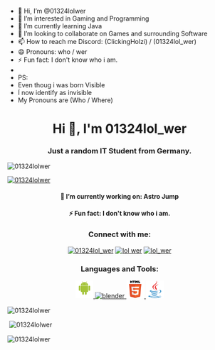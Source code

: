 - 👋 Hi, I’m @01324lolwer
- 👀 I’m interested in Gaming and Programming
- 🌱 I’m currently learning Java
- 💞️ I’m looking to collaborate on Games and surrounding Software
- 📫 How to reach me Discord: (ClickingHolzi) / (01324lol_wer) 
- 😄 Pronouns: who / wer 
- ⚡ Fun fact: I don't know who i am.
- 
- PS:
- Even thoug i was born Visible
- Í now identify as invisible
- My Pronouns are (Who / Where)



<h1 align="center">Hi 👋, I'm 01324lol_wer</h1>
<h3 align="center">Just a random IT Student from Germany.</h3>

<p align="left"> <img src="https://komarev.com/ghpvc/?username=01324lolwer&label=Profile%20views&color=0e75b6&style=flat" alt="01324lolwer" /> </p>

<p align="left"> <a href="https://github.com/ryo-ma/github-profile-trophy"><img src="https://github-profile-trophy.vercel.app/?username=01324lolwer" alt="01324lolwer" /></a> </p>

<h4 align="center">🔭 I’m currently working on: Astro Jump</h4>
<h4 align="center">⚡ Fun fact: I don't know who i am.</h4>

<h3 align="center">Connect with me:</h3>
<p align="center">
<a href="https://instagram.com/01324lol_wer" target="blank"><img align="center" src="https://raw.githubusercontent.com/rahuldkjain/github-profile-readme-generator/master/src/images/icons/Social/instagram.svg" alt="01324lol_wer" height="30" width="40" /></a>
<a href="https://www.youtube.com/c/lol wer" target="blank"><img align="center" src="https://raw.githubusercontent.com/rahuldkjain/github-profile-readme-generator/master/src/images/icons/Social/youtube.svg" alt="lol wer" height="30" width="40" /></a>
<a href="https://www.leetcode.com/lol_wer" target="blank"><img align="center" src="https://raw.githubusercontent.com/rahuldkjain/github-profile-readme-generator/master/src/images/icons/Social/leet-code.svg" alt="lol_wer" height="30" width="40" /></a>
</p>

<h3 align="center">Languages and Tools:</h3>
<p align="center"> <a href="https://developer.android.com" target="_blank" rel="noreferrer"> <img src="https://raw.githubusercontent.com/devicons/devicon/master/icons/android/android-original-wordmark.svg" alt="android" width="40" height="40"/> </a> <a href="https://www.blender.org/" target="_blank" rel="noreferrer"> <img src="https://download.blender.org/branding/community/blender_community_badge_white.svg" alt="blender" width="40" height="40"/> </a> <a href="https://www.w3.org/html/" target="_blank" rel="noreferrer"> <img src="https://raw.githubusercontent.com/devicons/devicon/master/icons/html5/html5-original-wordmark.svg" alt="html5" width="40" height="40"/> </a> <a href="https://www.java.com" target="_blank" rel="noreferrer"> <img src="https://raw.githubusercontent.com/devicons/devicon/master/icons/java/java-original.svg" alt="java" width="40" height="40"/> </a> </p>

<p><img align="center" src="https://github-readme-stats.vercel.app/api/top-langs?username=01324lolwer&show_icons=true&locale=en&layout=compact" alt="01324lolwer" /></p>

<p>&nbsp;<img align="center" src="https://github-readme-stats.vercel.app/api?username=01324lolwer&show_icons=true&locale=en" alt="01324lolwer" /></p>

<p><img align="center" src="https://github-readme-streak-stats.herokuapp.com/?user=01324lolwer&" alt="01324lolwer" /></p>
<!---
01324lolwer/01324lolwer is a ✨ special ✨ repository because its `README.md` (this file) appears on your GitHub profile.
You can click the Preview link to take a look at your changes.
--->
